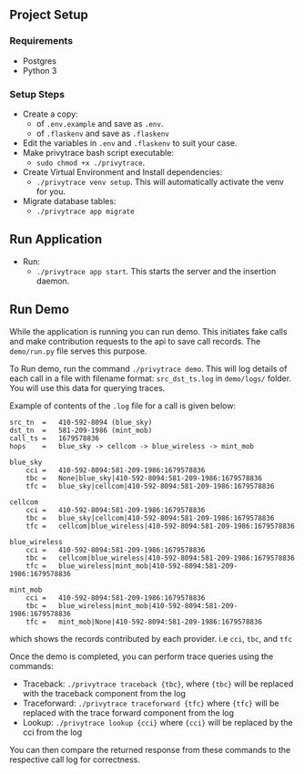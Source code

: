 ## Project Setup
### Requirements
- Postgres
- Python 3

### Setup Steps
- Create a copy:
    - of ```.env.example``` and save as ```.env```.
    - of ```.flaskenv``` and save as ```.flaskenv```
- Edit the variables in ```.env``` and ```.flaskenv``` to suit your case.
- Make privytrace bash script executable: 
    - ```sudo chmod +x ./privytrace```.
- Create Virtual Environment and Install dependencies: 
    - ```./privytrace venv setup```. 
    This will automatically activate the venv for you.
- Migrate database tables: 
    - ```./privytrace app migrate```

## Run Application
- Run: 
    - ```./privytrace app start```. This starts the server and the insertion daemon.

## Run Demo
While the application is running you can run demo. This initiates fake calls and make contribution requests to the api to save call records. The ```demo/run.py``` file serves this purpose. 

To Run demo, run the command ```./privytrace demo```. This will log details of each call in a file with filename format: ```src_dst_ts.log``` in ```demo/logs/``` folder. You will use this data for querying traces.

Example of contents of the ```.log``` file for a call is given below:
```
src_tn	=	410-592-8094 (blue_sky)
dst_tn	=	581-209-1986 (mint_mob)
call_ts	=	1679578836
hops	=	blue_sky -> cellcom -> blue_wireless -> mint_mob

blue_sky
	cci	=	410-592-8094:581-209-1986:1679578836
	tbc	=	None|blue_sky|410-592-8094:581-209-1986:1679578836
	tfc	=	blue_sky|cellcom|410-592-8094:581-209-1986:1679578836

cellcom
	cci	=	410-592-8094:581-209-1986:1679578836
	tbc	=	blue_sky|cellcom|410-592-8094:581-209-1986:1679578836
	tfc	=	cellcom|blue_wireless|410-592-8094:581-209-1986:1679578836

blue_wireless
	cci	=	410-592-8094:581-209-1986:1679578836
	tbc	=	cellcom|blue_wireless|410-592-8094:581-209-1986:1679578836
	tfc	=	blue_wireless|mint_mob|410-592-8094:581-209-1986:1679578836

mint_mob
	cci	=	410-592-8094:581-209-1986:1679578836
	tbc	=	blue_wireless|mint_mob|410-592-8094:581-209-1986:1679578836
	tfc	=	mint_mob|None|410-592-8094:581-209-1986:1679578836
```
which shows the records contributed by each provider. i.e ```cci```, ```tbc```, and ```tfc```

Once the demo is completed, you can perform trace queries using the commands:
- Traceback: ```./privytrace traceback {tbc}```, where ```{tbc}``` will be replaced with the traceback component from the log
- Traceforward: ```./privytrace traceforward {tfc}``` where ```{tfc}``` will be replaced with the trace forward component from the log
- Lookup: ```./privytrace lookup {cci}``` where ```{cci}``` will be replaced by the cci from the log

You can then compare the returned response from these commands to the respective call log for correctness.
